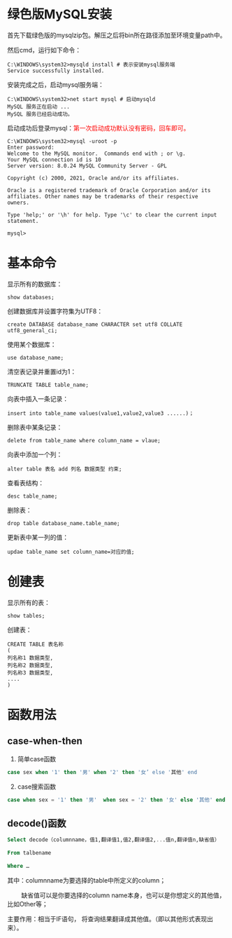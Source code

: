 # 绿色版MySQL安装

首先下载绿色版的mysqlzip包。解压之后将bin所在路径添加至环境变量path中。

然后cmd，运行如下命令：

```mysql
C:\WINDOWS\system32>mysqld install # 表示安装mysql服务端
Service successfully installed.
```

安装完成之后，启动mysql服务端：

```mysql
C:\WINDOWS\system32>net start mysql # 启动mysqld
MySQL 服务正在启动 ...
MySQL 服务已经启动成功。
```

启动成功后登录mysql：<font color="red">第一次启动成功默认没有密码，回车即可。</font>

```mysql
C:\WINDOWS\system32>mysql -uroot -p
Enter password:
Welcome to the MySQL monitor.  Commands end with ; or \g.
Your MySQL connection id is 10
Server version: 8.0.24 MySQL Community Server - GPL

Copyright (c) 2000, 2021, Oracle and/or its affiliates.

Oracle is a registered trademark of Oracle Corporation and/or its
affiliates. Other names may be trademarks of their respective
owners.

Type 'help;' or '\h' for help. Type '\c' to clear the current input statement.

mysql>
```

# 基本命令

显示所有的数据库：

```mysql
show databases;
```

创建数据库并设置字符集为UTF8：

```mysql
create DATABASE database_name CHARACTER set utf8 COLLATE utf8_general_ci;
```

使用某个数据库：

```mysql
use database_name;
```

清空表记录并重置id为1：

```mysql
TRUNCATE TABLE table_name;
```

向表中插入一条记录：

```mysql
insert into table_name values(value1,value2,value3 ......)；
```

删除表中某条记录：

```mysql
delete from table_name where column_name = vlaue;
```

向表中添加一个列：

```mysql
alter table 表名 add 列名 数据类型 约束;
```

查看表结构：

```mysql
desc table_name;
```

删除表：

```mysql
drop table database_name.table_name;
```

更新表中某一列的值：

```mysql
updae table_name set column_name=对应的值;
```

# 创建表

显示所有的表：

```mysql
show tables;
```

创建表：

```mysql
CREATE TABLE 表名称
(
列名称1 数据类型,
列名称2 数据类型,
列名称3 数据类型,
....
)
```

# 函数用法

## case-when-then

1. 简单case函数

```sql
case sex when '1' then '男' when '2' then '女’ else '其他' end
```

2. case搜索函数

```sql
case when sex = '1' then '男'  when sex = '2' then '女' else '其他' end 
```

## decode()函数

```sql
Select decode（columnname，值1,翻译值1,值2,翻译值2,...值n,翻译值n,缺省值）
 
From talbename
 
Where …
```

其中：columnname为要选择的table中所定义的column；

　　 缺省值可以是你要选择的column name本身，也可以是你想定义的其他值，比如Other等；

主要作用：相当于IF语句， 将查询结果翻译成其他值。（即以其他形式表现出来）。

